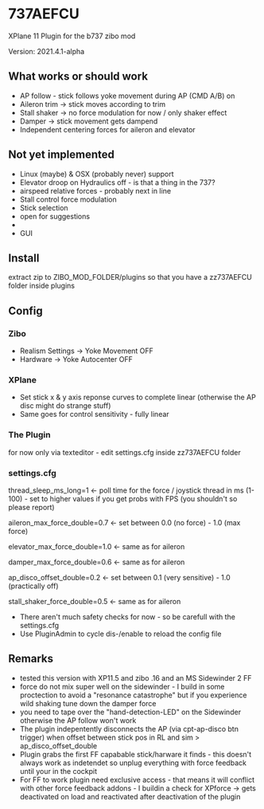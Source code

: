 # 737AEFCU
XPlane 11 Plugin for the b737 zibo mod

Version: 2021.4.1-alpha

## What works or should work

* AP follow - stick follows yoke movement during AP (CMD A/B) on
* Aileron trim -> stick moves according to trim
* Stall shaker -> no force modulation for now / only shaker effect
* Damper -> stick movement gets dampend
* Independent centering forces for aileron and elevator

## Not yet implemented

* Linux (maybe) & OSX (probably never) support
* Elevator droop on Hydraulics off - is that a thing in the 737?
* airspeed relative forces - probably next in line
* Stall control force modulation
* Stick selection
* open for suggestions
*
* GUI

## Install

extract zip to ZIBO_MOD_FOLDER/plugins so that you have a zz737AEFCU folder inside plugins

## Config

### Zibo

* Realism Settings -> Yoke Movement OFF
* Hardware -> Yoke Autocenter OFF

### XPlane

* Set stick x & y axis reponse curves to complete linear (otherwise the AP disc might do strange stuff)
* Same goes for control sensitivity - fully linear 

### The Plugin
for now only via texteditor - edit settings.cfg inside zz737AEFCU folder

### settings.cfg

thread_sleep_ms_long=1 <- poll time for the force / joystick thread in ms (1-100) - set to higher values if you get probs with FPS (you shouldn't so please report) 

aileron_max_force_double=0.7 <- set between 0.0 (no force) - 1.0 (max force)  

elevator_max_force_double=1.0 <- same as for aileron

damper_max_force_double=0.6 <- same as for aileron

ap_disco_offset_double=0.2 <- set between 0.1 (very sensitive) - 1.0 (practically off)

stall_shaker_force_double=0.5 <- same as for aileron

* There aren't much safety checks for now - so be carefull with the settings.cfg
* Use PluginAdmin to cycle dis-/enable to reload the config file

## Remarks

* tested this version with XP11.5 and zibo .16 and an MS Sidewinder 2 FF
* force do not mix super well on the sidewinder - I build in some proctection to avoid a "resonance catastrophe" but if you experience wild shaking tune down the damper force
* you need to tape over the "hand-detection-LED" on the Sidewinder otherwise the AP follow won't work
* The plugin indepentently disconnects the AP (via cpt-ap-disco btn trigger) when offset between stick pos in RL and sim > ap_disco_offset_double 
* Plugin grabs the first FF capabable stick/harware it finds - this doesn't always work as indetendet so unplug everything with force feedback until your in the cockpit
* For FF to work plugin need exclusive access - that means it will conflict with other force feedback addons - I buildin a check for XPforce -> gets deactivated on load and reactivated after deactivation of the plugin
